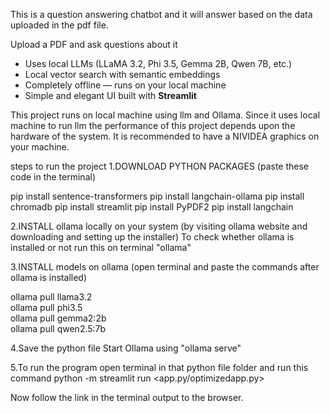 This is a question answering chatbot and it will answer based on the data uploaded in the pdf file.

Upload a PDF and ask questions about it
- Uses local LLMs (LLaMA 3.2, Phi 3.5, Gemma 2B, Qwen 7B, etc.)
- Local vector search with semantic embeddings
- Completely offline — runs on your local machine
- Simple and elegant UI built with **Streamlit**

This project runs on local machine using llm and Ollama.
Since it uses local machine to run llm the performance of this project depends upon the hardware of the system.
It is recommended to have a NIVIDEA graphics on your machine.


steps to run the project
1.DOWNLOAD PYTHON PACKAGES
(paste these code in the terminal)

pip install sentence-transformers
pip install langchain-ollama
pip install chromadb
pip install streamlit
pip install PyPDF2
pip install langchain

2.INSTALL ollama locally on your system 
(by visiting ollama website and downloading and setting up the installer)
To check whether ollama is installed or not run this on terminal "ollama"

3.INSTALL models on ollama
(open terminal and paste the commands after ollama is installed)

ollama pull llama3.2       
ollama pull phi3.5          
ollama pull gemma2:2b      
ollama pull qwen2.5:7b       


4.Save the python file
  Start Ollama using "ollama serve"

  
5.To run the program open terminal in that python file folder and run this command
python -m streamlit run <app.py/optimizedapp.py>

Now follow the link in the terminal output to the browser.


